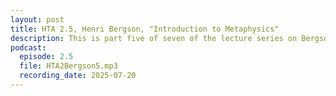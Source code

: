 ```yaml
---
layout: post
title: HTA 2.5, Henri Bergson, "Introduction to Metaphysics"
description: This is part five of seven of the lecture series on Bergson's "Introduction to Metaphysics."
podcast:
  episode: 2.5
  file: HTA2Bergson5.mp3
  recording_date: 2025-07-20
---
```


